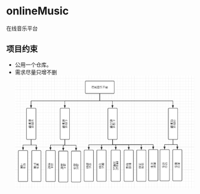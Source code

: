 # onlineMusic

在线音乐平台


## 项目约束
  - 公用一个仓库。
  - 需求尽量只增不删  
  ![需求图片](src/main/webapp/images/f0805b8470b3f00d4c073eea238d27e.png)
  
  
  
